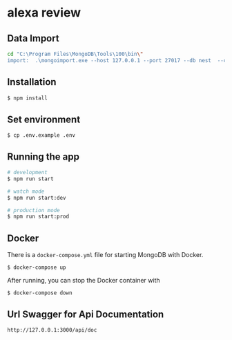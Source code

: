 # alexa review

## Data Import

```bash
cd "C:\Program Files\MongoDB\Tools\100\bin\"
import:  .\mongoimport.exe --host 127.0.0.1 --port 27017 --db nest  --collection reviews --drop --type json --file C:\Rajni\review-api\alexa.json --jsonArray
```

## Installation

```bash
$ npm install
```

## Set environment

```
$ cp .env.example .env
```

## Running the app

```bash
# development
$ npm run start

# watch mode
$ npm run start:dev

# production mode
$ npm run start:prod
```

## Docker

There is a `docker-compose.yml` file for starting MongoDB with Docker.

`$ docker-compose up`

After running, you can stop the Docker container with

`$ docker-compose down`

## Url Swagger for Api Documentation
```
http://127.0.0.1:3000/api/doc
```
